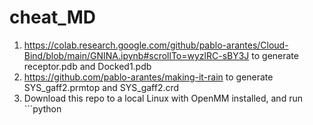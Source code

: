 # cheat_MD

1. https://colab.research.google.com/github/pablo-arantes/Cloud-Bind/blob/main/GNINA.ipynb#scrollTo=wyzlRC-sBY3J to generate receptor.pdb and Docked1.pdb
2. https://github.com/pablo-arantes/making-it-rain to generate SYS_gaff2.prmtop and SYS_gaff2.crd
3. Download this repo to a local Linux with OpenMM installed, and run ```python 
